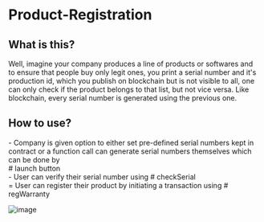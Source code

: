 <h1>Product-Registration</h1>

<h2>
What is this? 
</h2>

<p>
Well, imagine your company produces a line of products or softwares and to ensure that people buy only legit ones, you print a serial number and it's production id, which you 
publish on blockchain but is not visible to all, one can only check if the product belongs to that list, but not vice versa. Like blockchain, every serial number is generated 
using the previous one.
</p>

<h2>
How to use?
</h2>
- Company is given option to either set pre-defined serial numbers kept in contract or a function call can generate serial numbers themselves which can be done by <br> 
# launch button <br>
- User can verify their serial number using 
# checkSerial <br>
= User can register their product by initiating a transaction using
# regWarranty 

<br>

![image](https://user-images.githubusercontent.com/99744406/177038814-e053ef85-a038-483d-a3ba-154a48a32ae5.png)

